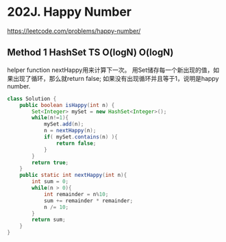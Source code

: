 # 202J. Happy Number
https://leetcode.com/problems/happy-number/

## Method 1 HashSet TS O(logN) O(logN)
helper function nextHappy用来计算下一次。
用Set储存每一个新出现的值，如果出现了循环，那么就return false;
如果没有出现循环并且等于1，说明是happy number.
```java
class Solution {
    public boolean isHappy(int n) {
        Set<Integer> mySet = new HashSet<Integer>();
        while(n!=1){
            mySet.add(n);
            n = nextHappy(n);
            if( mySet.contains(n) ){
                return false;
            }
        }
        return true;
    }
    public static int nextHappy(int n){
        int sum = 0;
        while(n > 0){
            int remainder = n%10;
            sum += remainder * remainder;
            n /= 10;
        }
        return sum;
    }
}
```
